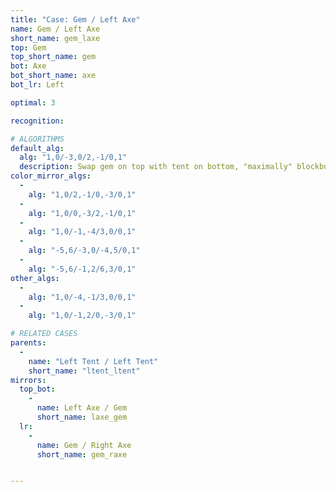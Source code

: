 ```yaml
---
title: "Case: Gem / Left Axe"
name: Gem / Left Axe
short_name: gem_laxe
top: Gem
top_short_name: gem
bot: Axe
bot_short_name: axe
bot_lr: Left

optimal: 3

recognition:

# ALGORITHMS
default_alg:
  alg: "1,0/-3,0/2,-1/0,1"
  description: Swap gem on top with tent on bottom, "maximally" blockbuild to get good tents.
color_mirror_algs:
  -
    alg: "1,0/2,-1/0,-3/0,1"
  -
    alg: "1,0/0,-3/2,-1/0,1"
  -
    alg: "1,0/-1,-4/3,0/0,1"
  -
    alg: "-5,6/-3,0/-4,5/0,1"
  -
    alg: "-5,6/-1,2/6,3/0,1"
other_algs:
  -
    alg: "1,0/-4,-1/3,0/0,1"
  -
    alg: "1,0/-1,2/0,-3/0,1"

# RELATED CASES
parents:
  -
    name: "Left Tent / Left Tent"
    short_name: "ltent_ltent"
mirrors:
  top_bot:
    -
      name: Left Axe / Gem
      short_name: laxe_gem
  lr:
    -
      name: Gem / Right Axe
      short_name: gem_raxe


---
```


